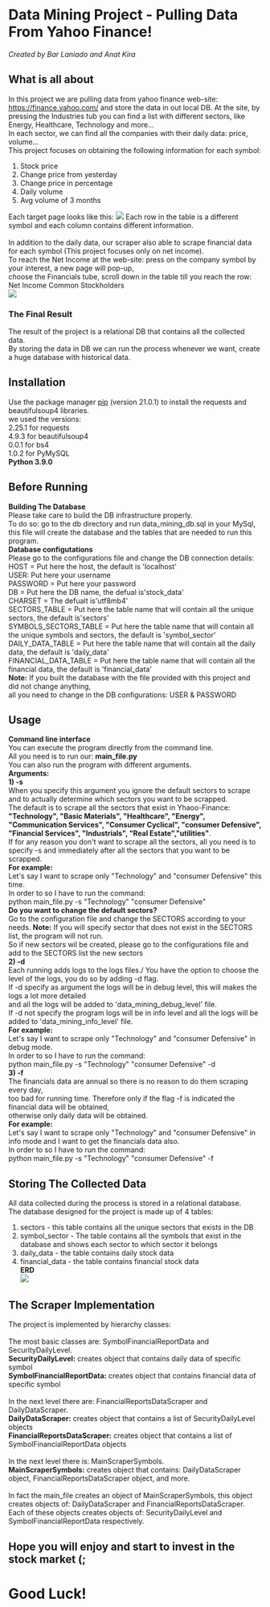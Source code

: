 # Data Mining Project - Pulling Data From Yahoo Finance!
*Created by Bar Laniado and Anat Kira*
## What is all about
In this project we are pulling data from yahoo finance web-site: https://finance.yahoo.com/ and store the data in out local DB.
At the site, by pressing the Industries tub you can find a list with different sectors, like Energy, Healthcare, Technology and more...\
In each sector, we can find all the companies with their daily data: price, volume...\
This project focuses on obtaining the following information for each symbol:
1) Stock price
2) Change price from yesterday
3) Change price in percentage
4) Daily volume
5) Avg volume of 3 months

Each target page looks like this:
![](appendix/daily_data.PNG)
Each row in the table is a different symbol and each column contains different information.\
\
In addition to the daily data, our scraper also able to scrape financial data for each symbol (This project focuses only on net income).\
To reach the Net Income at the web-site: press on the company symbol by your interest, a new page will pop-up,\
choose the Financials tube, scroll down in the table till you reach the row: Net Income Common Stockholders\
![](appendix/net_income.PNG)

### The Final Result
The result of the project is a relational DB that contains all the collected data.\
By storing the data in DB we can run the process whenever we want, create a huge database with historical data.

## Installation

Use the package manager [pip](https://pip.pypa.io/en/stable/) (version 21.0.1) to install the requests and beautifulsoup4 libraries.\
we used the versions:\
2.25.1 for requests\
4.9.3 for beautifulsoup4\
0.0.1 for bs4\
1.0.2 for PyMySQL\
**Python 3.9.0**

## Before Running
**Building The Database**\
Please take care to build the DB infrastructure properly.\
To do so: go to the db directory and run data_mining_db.sql in your MySql,\
this file will create the database and the tables that are needed to run this program.\
**Database configutations**\
Please go to the configurations file and change the DB connection details:\
HOST = Put here the host, the default is 'localhost'\
USER: Put here your username\
PASSWORD = Put here your password\
DB = Put here the DB name, the defual is'stock_data'\
CHARSET = The defualt is'utf8mb4'\
SECTORS_TABLE = Put here the table name that will contain all the unique sectors, the default is'sectors'\
SYMBOLS_SECTORS_TABLE = Put here the table name that will contain all the unique symbols and sectors, the default is 'symbol_sector'\
DAILY_DATA_TABLE = Put here the table name that will contain all the daily data, the default is 'daily_data'\
FINANCIAL_DATA_TABLE = Put here the table name that will contain all the financial data, the default is 'financial_data'\
**Note:**
If you built the database with the file provided with this project and did not change anything,\
all you need to change in the DB configurations: USER & PASSWORD
## Usage
**Command line interface**\
You can execute the program directly from the command line.\
All you need is to run our: **main_file.py**\
You can also run the program with different arguments.\
**Arguments:**\
**1) -s** \
When you specify this argument you ignore the default sectors to scrape and to actually determine which sectors you want to be scrapped.\
The default is to scrape all the sectors that exist in Yhaoo-Finance:\
**"Technology", "Basic Materials", "Healthcare", "Energy", "Communication Services",
"Consumer Cyclical", "consumer Defensive", "Financial Services", "Industrials", "Real Estate","utilities"**.\
If for any reason you don't want to scrape all the sectors, all you need is to specify -s and immediately after all the sectors that you want to be scrapped.\
**For example:**\
Let's say I want to scrape only "Technology" and "consumer Defensive" this time.\
In order to so I have to run the command:\
python main_file.py -s  "Technology" "consumer Defensive"\
**Do you want to change the default sectors?**\
Go to the configuration file and change the SECTORS according to your needs.
**Note:** If you will specify sector that does not exist in the SECTORS list, the program will not run.\
So if new sectors wil be created, please go to the configurations file and add to the SECTORS list the new sectors\
**2) -d** \
Each running adds logs to the logs files./
You have the option to choose the level of the logs, you do so by adding -d flag.\
If -d specify as argument the logs will be in debug level, this will makes the logs a lot more detailed\
and all the logs will be added to 'data_mining_debug_level' file.\
If -d not specify the program logs will be in info level and all the logs will be added to 'data_mining_info_level' file.\
**For example:**\
Let's say I want to scrape only "Technology" and "consumer Defensive" in debug mode.\
In order to so I have to run the command:\
python main_file.py -s  "Technology" "consumer Defensive" -d \
**3) -f** \
The financials data are annual so there is no reason to do them scraping every day,\
too bad for running time. Therefore only if the flag -f is indicated the financial data will be obtained,\
otherwise only daily data will be obtained.\
**For example:**\
Let's say I want to scrape only "Technology" and "consumer Defensive" in info mode and I want to get the financials data also.\
In order to so I have to run the command:\
python main_file.py -s  "Technology" "consumer Defensive" -f
## Storing The Collected Data
All data collected during the process is stored in a relational database.\
The database designed for the project is made up of 4 tables:
1. sectors - this table contains all the unique sectors that exists in the DB
2. symbol_sector - The table contains all the symbols
 that exist in the database and shows each sector to which sector it belongs
3. daily_data - the table contains daily stock data
4. financial_data  - the table contains financial stock data\
**ERD**
\
![](appendix/ERD.JPG)
## The Scraper Implementation
The project is implemented by hierarchy classes:\
\
The most basic classes are: SymbolFinancialReportData and SecurityDailyLevel.\
**SecurityDailyLevel:** creates object that contains daily data of specific symbol\
**SymbolFinancialReportData:** creates object that contains financial data of specific symbol\
\
In the next level there are: FinancialReportsDataScraper and DailyDataScraper.\
**DailyDataScraper:**  creates object that contains a list of SecurityDailyLevel objects\
**FinancialReportsDataScraper:**  creates object that contains a list of SymbolFinancialReportData objects\
\
In the next level there is: MainScraperSymbols.\
**MainScraperSymbols:** creates object that contains: DailyDataScraper object, FinancialReportsDataScraper object, and more.\
\
In fact the main_file creates an object of MainScraperSymbols, this object creates objects of: DailyDataScraper and FinancialReportsDataScraper.\
Each of these objects creates objects of: SecurityDailyLevel and SymbolFinancialReportData respectively.

## Hope you will enjoy and start to invest in the stock market (;
# Good Luck!





